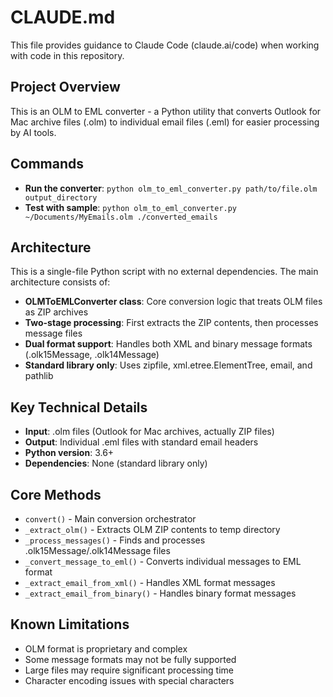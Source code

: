 # CLAUDE.md

This file provides guidance to Claude Code (claude.ai/code) when working with code in this repository.

## Project Overview
This is an OLM to EML converter - a Python utility that converts Outlook for Mac archive files (.olm) to individual email files (.eml) for easier processing by AI tools.

## Commands
- **Run the converter**: `python olm_to_eml_converter.py path/to/file.olm output_directory`
- **Test with sample**: `python olm_to_eml_converter.py ~/Documents/MyEmails.olm ./converted_emails`

## Architecture
This is a single-file Python script with no external dependencies. The main architecture consists of:

- **OLMToEMLConverter class**: Core conversion logic that treats OLM files as ZIP archives
- **Two-stage processing**: First extracts the ZIP contents, then processes message files
- **Dual format support**: Handles both XML and binary message formats (.olk15Message, .olk14Message)
- **Standard library only**: Uses zipfile, xml.etree.ElementTree, email, and pathlib

## Key Technical Details
- **Input**: .olm files (Outlook for Mac archives, actually ZIP files)
- **Output**: Individual .eml files with standard email headers
- **Python version**: 3.6+
- **Dependencies**: None (standard library only)

## Core Methods
- `convert()` - Main conversion orchestrator
- `_extract_olm()` - Extracts OLM ZIP contents to temp directory
- `_process_messages()` - Finds and processes .olk15Message/.olk14Message files
- `_convert_message_to_eml()` - Converts individual messages to EML format
- `_extract_email_from_xml()` - Handles XML format messages
- `_extract_email_from_binary()` - Handles binary format messages

## Known Limitations
- OLM format is proprietary and complex
- Some message formats may not be fully supported
- Large files may require significant processing time
- Character encoding issues with special characters
